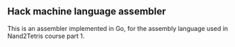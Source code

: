 ## Hack machine language assembler

This is an assembler implemented in Go, for the assembly language used in Nand2Tetris course part 1.